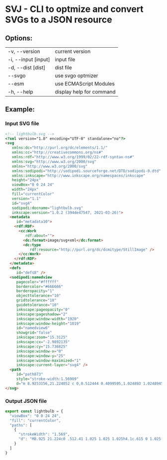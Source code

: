 # SVJ - CLI to optmize and convert SVGs to a JSON resource
## Options:

<table>
  <tr><td>-v, --version</td><td>current version</td></tr>
  <tr><td>-i, --input [input]</td><td>input file</td></tr>
  <tr><td>-d, --dist [dist]</td><td>dist file</td></tr>
  <tr><td>--svgo</td><td>use svgo optmizer</td></tr>
  <tr><td>--esm</td><td>use ECMAScript Modules</td></tr>
  <tr><td>-h, --help</td><td>display help for command</td></tr>
</table>

## Example:

### Input SVG file

```html
<!-- lightbulb.svg -->
<?xml version="1.0" encoding="UTF-8" standalone="no"?>
<svg
   xmlns:dc="http://purl.org/dc/elements/1.1/"
   xmlns:cc="http://creativecommons.org/ns#"
   xmlns:rdf="http://www.w3.org/1999/02/22-rdf-syntax-ns#"
   xmlns:svg="http://www.w3.org/2000/svg"
   xmlns="http://www.w3.org/2000/svg"
   xmlns:sodipodi="http://sodipodi.sourceforge.net/DTD/sodipodi-0.dtd"
   xmlns:inkscape="http://www.inkscape.org/namespaces/inkscape"
   height="24px"
   viewBox="0 0 24 24"
   width="24px"
   fill="currentColor"
   version="1.1"
   id="svg4"
   sodipodi:docname="lightbulb.svg"
   inkscape:version="1.0.2 (394de47547, 2021-03-26)">
  <metadata
     id="metadata10">
    <rdf:RDF>
      <cc:Work
         rdf:about="">
        <dc:format>image/svg+xml</dc:format>
        <dc:type
           rdf:resource="http://purl.org/dc/dcmitype/StillImage" />
      </cc:Work>
    </rdf:RDF>
  </metadata>
  <defs
     id="defs8" />
  <sodipodi:namedview
     pagecolor="#ffffff"
     bordercolor="#666666"
     borderopacity="1"
     objecttolerance="10"
     gridtolerance="10"
     guidetolerance="10"
     inkscape:pageopacity="0"
     inkscape:pageshadow="2"
     inkscape:window-width="1920"
     inkscape:window-height="1019"
     id="namedview6"
     showgrid="false"
     inkscape:zoom="15.3125"
     inkscape:cx="-2.9892135"
     inkscape:cy="15.736825"
     inkscape:window-x="0"
     inkscape:window-y="25"
     inkscape:window-maximized="1"
     inkscape:current-layer="svg4" />
  <path
     id="path873"
     style="stroke-width:1.56909"
     d="m 8.9253156,21.224052 c 0,0.512444 0.4099595,1.024893 1.0248945,1.024893 h 4.0995779 c 0.614937,0 1.024895,-0.512449 1.024895,-1.024893 V 20.199155 H 8.9253156 Z M 12,1.7510548 c -3.9970888,0 -7.1742615,3.1771731 -7.1742615,7.1742618 0,2.4597474 1.2298733,4.6120254 3.0746835,5.8419004 v 2.357255 c 0,0.512447 0.4099579,1.024895 1.0248938,1.024895 h 6.1493672 c 0.614937,0 1.024894,-0.512448 1.024894,-1.024895 v -2.357255 c 1.844812,-1.332365 3.074685,-3.484642 3.074685,-5.8419004 0,-3.9970887 -3.177173,-7.1742618 -7.174262,-7.1742618 z" />
</svg>
```

### Output JSON file

```js
export const lightbulb = {
  "viewBox": "0 0 24 24",
  "fill": "currentColor",
  "paths": [
    {
      "strokeWidth": "1.569",
      "d": "M8.925 21.224c0 .512.41 1.025 1.025 1.025h4.1c.615 0 1.025-.513 1.025-1.025V20.2h-6.15zM12 1.751a7.13 7.13 0 0 0-7.174 7.174c0 2.46 1.23 4.612 3.074 5.842v2.357c0 .513.41 1.025 1.025 1.025h6.15c.615 0 1.025-.512 1.025-1.025v-2.357c1.844-1.332 3.074-3.484 3.074-5.842A7.13 7.13 0 0 0 12 1.751z"
    }
  ]
}
```
